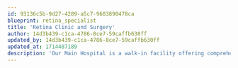 ```yaml
---
id: 93136c5b-9d27-4289-a5c7-9603890478ca
blueprint: retina_specialist
title: 'Retina Clinic and Surgery'
author: 14d3b439-c1ca-4786-8ce7-59caffb630ff
updated_by: 14d3b439-c1ca-4786-8ce7-59caffb630ff
updated_at: 1714487189
description: 'Our Main Hospital is a walk-in facility offering comprehensive inpatient and outpatient care. In addition to eye exams and vision testing for glasses and contacts, our main Hospital offers comprehensive medical and surgical care for eye-related concerns and conditions, including advanced eye treatment for cataracts, glaucoma, retinal detachment, corneal disease and macular degeneration.'
---
```

